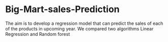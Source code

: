 # Big-Mart-sales-Prediction
The aim is to develop a regression model that can predict the sales of each of the products in upcoming year.
We compared two algorithms Linear Regression and Random forest
